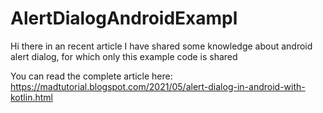 # AlertDialogAndroidExampl

Hi there in an recent article I have shared some knowledge about android alert dialog, for which only this example code is shared


You can read the complete article here: https://madtutorial.blogspot.com/2021/05/alert-dialog-in-android-with-kotlin.html
